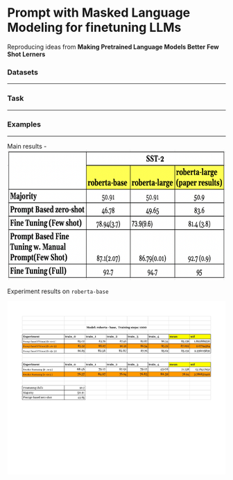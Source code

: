 # Prompt with Masked Language Modeling for finetuning LLMs
Reproducing ideas from __Making Pretrained Language Models Better Few Shot Lerners__

### Datasets
<hr>

### Task
<hr>

### Examples
<hr>
Main results -

<img src="main_results.png"  width="600px" height="300px">

Experiment results on `roberta-base`

<img src="roberta-base-exp.jpg"  width="600px" height="400px">


                                                            
